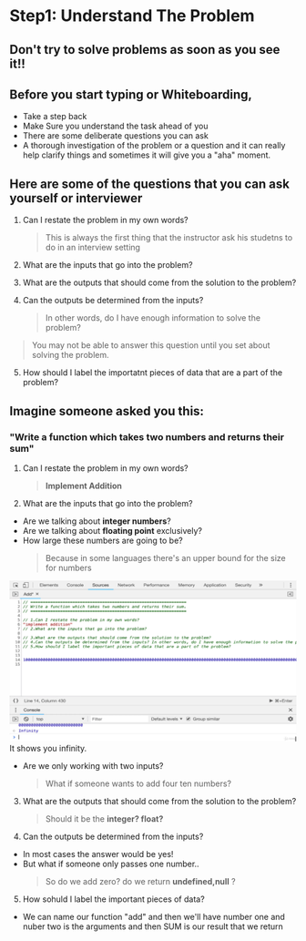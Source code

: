 # Step1: Understand The Problem

## Don't try to solve problems as soon as you see it!!

## Before you start typing or Whiteboarding,

- Take a step back
- Make Sure you understand the task ahead of you
- There are some deliberate questions you can ask
- A thorough investigation of the problem or a question and it can really help clarify things and sometimes it will give you a "aha" moment.

## Here are some of the questions that you can ask yourself or interviewer

1. Can I restate the problem in my own words?

   > This is always the first thing that the instructor ask his studetns to do in an interview setting

2. What are the inputs that go into the problem?
3. What are the outputs that should come from the solution to the problem?
4. Can the outputs be determined from the inputs?
   > In other words, do I have enough information to solve the problem?

> You may not be able to answer this question until you set about solving the problem.

5. How should I label the importatnt pieces of data that are a part of the problem?

## Imagine someone asked you this:

### "Write a function which takes two numbers and returns their sum"

1. Can I restate the problem in my own words?

   > **Implement Addition**

2. What are the inputs that go into the problem?

- Are we talking about **integer numbers**?
- Are we talking about **floating point** exclusively?
- How large these numbers are going to be?
  > Because in some languages there's an upper bound for the size for numbers

![Image](./images/9.jpg "objectives")
It shows you infinity.

- Are we only working with two inputs?
  > What if someone wants to add four ten numbers?

3. What are the outputs that should come from the solution to the problem?

   > Should it be the **integer? float?**

4. Can the outputs be determined from the inputs?

- In most cases the answer would be yes!
- But what if someone only passes one number..
  > So do we add zero? do we return **undefined,null** ?

5. How sohuld I label the important pieces of data?

- We can name our function "add" and then we'll have number one and nuber two is the arguments and then SUM is our result that we return
